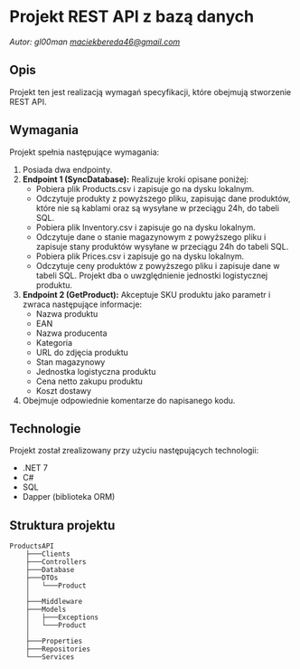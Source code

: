 # Projekt REST API z bazą danych
*Autor: gl00man <maciekbereda46@gmail.com>*

## Opis
Projekt ten jest realizacją wymagań specyfikacji, które obejmują stworzenie REST API.

## Wymagania
Projekt spełnia następujące wymagania:

1. Posiada dwa endpointy.
2. **Endpoint 1 (SyncDatabase):** Realizuje kroki opisane poniżej:
   - Pobiera plik Products.csv i zapisuje go na dysku lokalnym.
   - Odczytuje produkty z powyższego pliku, zapisując dane produktów, które nie są kablami oraz są wysyłane w przeciągu 24h, do tabeli SQL.
   - Pobiera plik Inventory.csv i zapisuje go na dysku lokalnym.
   - Odczytuje dane o stanie magazynowym z powyższego pliku i zapisuje stany produktów wysyłane w przeciągu 24h do tabeli SQL.
   - Pobiera plik Prices.csv i zapisuje go na dysku lokalnym.
   - Odczytuje ceny produktów z powyższego pliku i zapisuje dane w tabeli SQL. Projekt dba o uwzględnienie jednostki logistycznej produktu.
3. **Endpoint 2 (GetProduct):** Akceptuje SKU produktu jako parametr i zwraca następujące informacje:
   - Nazwa produktu
   - EAN
   - Nazwa producenta
   - Kategoria
   - URL do zdjęcia produktu
   - Stan magazynowy
   - Jednostka logistyczna produktu
   - Cena netto zakupu produktu
   - Koszt dostawy
4. Obejmuje odpowiednie komentarze do napisanego kodu.

## Technologie
Projekt został zrealizowany przy użyciu następujących technologii:
- .NET 7
- C#
- SQL
- Dapper (biblioteka ORM)

## Struktura projektu
```
ProductsAPI
    ├───Clients
    ├───Controllers
    ├───Database
    ├───DTOs
    │   └───Product
    │
    ├───Middleware
    ├───Models
    │   ├───Exceptions
    │   └───Product
    │
    ├───Properties
    ├───Repositories
    └───Services
```
